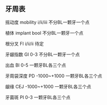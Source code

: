## 牙周表

摇动度	mobility	i/ii/iii	不分BL一颗牙一个点

植体	implant	bool	不分BL一颗牙一个点

根分叉	FI	i/ii/ii	待定

牙龈指数		GI	0-3	不分BL一颗牙一个点

出血	BI	0-5	一颗牙BL各三个点

牙周袋深度	PD	-1000~+1000	一颗牙BL各三个点

龈缘	CEJ	-1000~+1000		一颗牙BL各三个点

牙菌斑	PI	0-3	一颗牙BL各三个点

